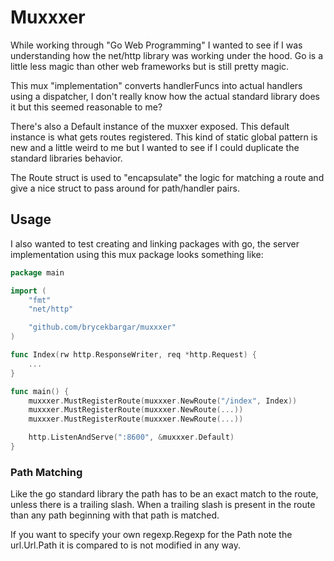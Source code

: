 # Muxxxer

While working through "Go Web Programming" I wanted to see if I was understanding how the net/http library was working under the hood. Go is a little less magic than other web frameworks but is still pretty magic.

This mux "implementation" converts handlerFuncs into actual handlers using a dispatcher, I don't really know how the actual standard library does it but this seemed reasonable to me?

There's also a Default instance of the muxxer exposed. This default instance is what gets routes registered. This kind of static global pattern is new and a little weird to me but I wanted to see if I could duplicate the standard libraries behavior.

The Route struct is used to "encapsulate" the logic for matching a route and give a nice struct to pass around for path/handler pairs.

## Usage

I also wanted to test creating and linking packages with go, the server implementation using this mux package looks something like:

```go
package main

import (
	"fmt"
	"net/http"

	"github.com/brycekbargar/muxxxer"
)

func Index(rw http.ResponseWriter, req *http.Request) {
    ...
}

func main() {
	muxxxer.MustRegisterRoute(muxxxer.NewRoute("/index", Index))
	muxxxer.MustRegisterRoute(muxxxer.NewRoute(...))
	muxxxer.MustRegisterRoute(muxxxer.NewRoute(...))

	http.ListenAndServe(":8600", &muxxxer.Default)
}
```

### Path Matching

Like the go standard library the path has to be an exact match to the route, unless there is a trailing slash.
When a trailing slash is present in the route than any path beginning with that path is matched.

If you want to specify your own regexp.Regexp for the Path note the url.Url.Path it is compared to is not modified in any way.